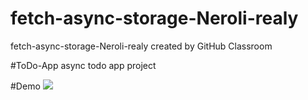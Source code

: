 # fetch-async-storage-Neroli-realy
fetch-async-storage-Neroli-realy created by GitHub Classroom


#ToDo-App 
async todo app project 



#Demo
![](https://i.imgur.com/Juhkpwj.gif)
